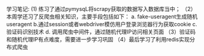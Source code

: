 学习笔记:
(1) 练习了通过pymysqL将scrapy获取的数据写入数据库当中；
（2）本周学还习了反爬虫相关知识，主要手段包括如下：
     a. fake-useragent生成随机useragent
     b.通过session或者webdriver模仿用户登录浏览器行为获取cookie
     c.验证码识别技术
     d. 调用爬虫中间件，通过随机代理IP访问相关页面
（3）验证码和随机代理IP有点难度，需要进一步学习巩固
（4）最后学习了利用redis实现分布式爬虫

